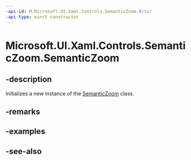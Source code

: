 ```yaml
---
-api-id: M:Microsoft.UI.Xaml.Controls.SemanticZoom.#ctor
-api-type: winrt constructor
---
```


<!-- Method syntax
public SemanticZoom()
-->

# Microsoft.UI.Xaml.Controls.SemanticZoom.SemanticZoom

## -description
Initializes a new instance of the [SemanticZoom](semanticzoom.md) class.

## -remarks

## -examples

## -see-also
